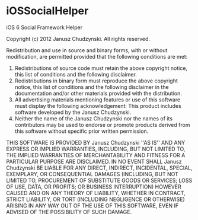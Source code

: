 iOSSocialHelper
===============

iOS 6 Social Framework Helper

Copyright (c) 2012 Janusz Chudzynski.
All rights reserved.

Redistribution and use in source and binary forms, with or without
modification, are permitted provided that the following conditions are met:
1. Redistributions of source code must retain the above copyright
   notice, this list of conditions and the following disclaimer.
2. Redistributions in binary form must reproduce the above copyright
   notice, this list of conditions and the following disclaimer in the
   documentation and/or other materials provided with the distribution.
3. All advertising materials mentioning features or use of this software
   must display the following acknowledgement:
   This product includes software developed by the Janusz Chudzynski.
4. Neither the name of the Janusz Chudzynski nor the
   names of its contributors may be used to endorse or promote products
   derived from this software without specific prior written permission.

THIS SOFTWARE IS PROVIDED BY Janusz Chudzynski ''AS IS'' AND ANY
EXPRESS OR IMPLIED WARRANTIES, INCLUDING, BUT NOT LIMITED TO, THE IMPLIED
WARRANTIES OF MERCHANTABILITY AND FITNESS FOR A PARTICULAR PURPOSE ARE
DISCLAIMED. IN NO EVENT SHALL Janusz Chudzynski BE LIABLE FOR ANY
DIRECT, INDIRECT, INCIDENTAL, SPECIAL, EXEMPLARY, OR CONSEQUENTIAL DAMAGES
(INCLUDING, BUT NOT LIMITED TO, PROCUREMENT OF SUBSTITUTE GOODS OR SERVICES;
LOSS OF USE, DATA, OR PROFITS; OR BUSINESS INTERRUPTION) HOWEVER CAUSED AND
ON ANY THEORY OF LIABILITY, WHETHER IN CONTRACT, STRICT LIABILITY, OR TORT
(INCLUDING NEGLIGENCE OR OTHERWISE) ARISING IN ANY WAY OUT OF THE USE OF THIS
SOFTWARE, EVEN IF ADVISED OF THE POSSIBILITY OF SUCH DAMAGE.